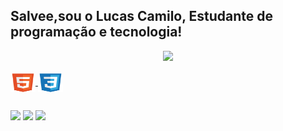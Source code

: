 ## Salvee,sou o Lucas Camilo, Estudante de programação e tecnologia!
<div align="center" max>
  <a href="https://github.com/Lucas-Camiloo">
  <img height="180em" src="https://github-readme-stats.vercel.app/api?username=Lucas-Camiloo&show_icons=true&theme=tokyonight&include_all_commits=true&count_private=true"/>
<!--   <img height="180em" src="https://github-readme-stats.vercel.app/api/top-langs/?username=Lucas-Camiloo&layout=compact&langs_count=7&theme=tokyonight"/> -->
</div>
<div style="display: inline_block"><br>
  <img align="center" alt="Rafa-HTML" height="30" width="40" src="https://raw.githubusercontent.com/devicons/devicon/master/icons/html5/html5-original.svg">
  <img align="center" alt="Rafa-CSS" height="30" width="40" src="https://raw.githubusercontent.com/devicons/devicon/master/icons/css3/css3-original.svg">
 </div>
  
  ##
 
<div> 
  <a href="https://instagram.com/luc.camilo" target="_blank"><img src="https://img.shields.io/badge/-Instagram-%23E4405F?style=for-the-badge&logo=instagram&logoColor=white" target="_blank"></a>
  <a href = "mailto:contatolucasgabrielcamilo@gmail.com"><img src="https://img.shields.io/badge/Gmail-D14836?style=for-the-badge&logo=gmail&logoColor=white" target="_blank"></a>
  <a href="" target="_blank"><img src="https://img.shields.io/badge/-LinkedIn-%230077B5?style=for-the-badge&logo=linkedin&logoColor=white" target="_blank"></a> 
 
  
 
</div>
